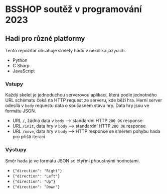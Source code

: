 # BSSHOP soutěž v programování 2023

## Hadi pro různé platformy

Tento repozitář obsahuje skelety hadů v několika jazycích.
- Python
- C Sharp
- JavaScript

### Vstupy
Každý skelet je jednoduchou serverovou aplikací, která podle jednotného URL schématu čeká na HTTP request ze serveru, kde běží hra. Herní server odesílá v `body` requestu data o současném stavu hry. Data hry jsou ve formátu JSON.
- URL `/`, žádná data v `body` --> standardní HTTP `200 OK` response
- URL `/init`, data hry v `body` --> standardní HTTP `200 OK` response
- URL `/move`, data hry v `body` --> HTTP response se směrem pohybu hada pro příští iteraci

### Výstupy
Směr hada je ve formátu JSON se čtyřmi přípustnými hodnotami.
- ``` {"direction": "Right"} ```
- ``` {"direction": "Left"} ```
- ``` {"direction": "Up"} ```
- ``` {"direction": "Down"} ```
